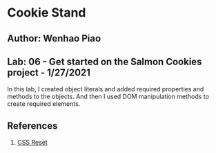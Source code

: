 # Cookie Stand  

## Author: Wenhao Piao  

## Lab: 06 - Get started on the Salmon Cookies project - 1/27/2021  
In this lab, I created object literals and added required properties and methods to the objects. And then I used DOM manipulation methods to create required elements.


## References 
1. [CSS Reset](https://meyerweb.com/eric/tools/css/reset/)
